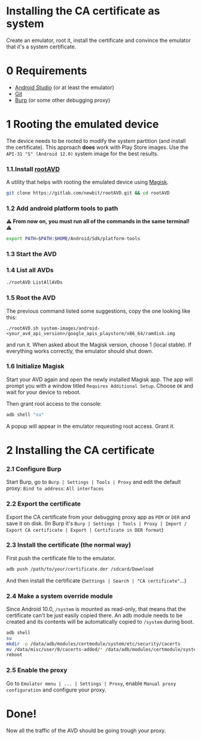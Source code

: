 # Installing the CA certificate as system
Create an emulator, root it, install the certificate and convince the emulator that it's a system certificate.
# 0 Requirements
- [Android Studio](https://developer.android.com/studio) (or at least the emulator)
- [Git](https://git-scm.com/downloads)
- [Burp](https://portswigger.net/burp/releases) (or some other debugging proxy)
# 1 Rooting the emulated device
The device needs to be rooted to modify the system partition (and install the certificate). This approach **does** work with Play Store images. Use the `API-31 "S" (Android 12.0)` system image for the best results.
### 1.1.Install [rootAVD](https://gitlab.com/newbit/rootAVD)
A utility that helps with rooting the emulated device using [Magisk](https://github.com/topjohnwu/Magisk).
```bash
git clone https://gitlab.com/newbit/rootAVD.git && cd rootAVD
```
### 1.2 Add android platform tools to path
**⚠️ From now on, you must run all of the commands in the same terminal! ⚠️**
```bash
export PATH=$PATH:$HOME/Android/Sdk/platform-tools
```
### 1.3 Start the AVD
### 1.4 List all AVDs
```bash
./rootAVD ListAllAVDs
```
### 1.5 Root the AVD
The previous command listed some suggestions, copy the one looking like this:
```
./rootAVD.sh system-images/android-<your_avd_api_version>/google_apis_playstore/x86_64/ramdisk.img
```
and run it. When asked about the Magisk version, choose 1 (local stable). If everything works correctly, the emulator should shut down.
### 1.6 Initialize Magisk
Start your AVD again and open the newly installed Magisk app. The app will prompt you with a window titled `Requires Additional Setup`. Choose `OK` and wait for your device to reboot.

Then grant root access to the console:
```bash
adb shell "su"
```
A popup will appear in the emulator requesting root access. Grant it.
# 2 Installing the CA certificate
### 2.1 Configure Burp
Start Burp, go to `Burp | Settings | Tools | Proxy` and edit the default proxy:
`Bind to address`: `All interfaces`
### 2.2 Export the certificate
Export the CA certificate from your debugging proxy app as `PEM` or `DER` and save it on disk.
(In Burp it's `Burp | Settings | Tools | Proxy | Import / Export CA certificate | Export | Certificate in DER format`)
### 2.3 Install the certificate (the normal way)
First push the certificate file to the emulator.
```bash
adb push /path/to/your/certificate.der /sdcard/Download
```
And then install the certificate (`Settings | Search | "CA certificate"`...)
### 2.4 Make a system override module
Since Android 10.0, `/system` is mounted as read-only, that means that the certificate can't be just easily copied there. An adb module needs to be created and its contents will be automatically copied to `/system` during boot.
```bash
adb shell
su
mkdir -p /data/adb/modules/certmodule/system/etc/security/cacerts
mv /data/misc/user/0/cacerts-added/* /data/adb/modules/certmodule/system/etc/security/cacerts/
reboot
```
### 2.5 Enable the proxy
Go to `Emulator menu | ... | Settings | Proxy`, enable `Manual proxy configuration` and configure your proxy.

# Done!
Now all the traffic of the AVD should be going trough your proxy.
